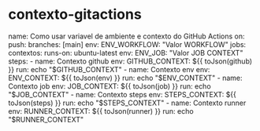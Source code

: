 # contexto-gitactions

name: Como usar variavel de ambiente e contexto do GitHub Actions
on:
    push:
        branches: [main]
env:
  ENV_WORKFLOW: "Valor WORKFLOW"
jobs:
  contextos:
    runs-on: ubuntu-latest
    env:
        ENV_JOB: "Valor JOB CONTEXT"
    steps:
      - name: Contexto github
        env:
          GITHUB_CONTEXT: ${{ toJson(github) }}
        run: echo "$GITHUB_CONTEXT"
      - name: Contexto env
        env:
          ENV_CONTEXT: ${{ toJson(env) }}
        run: echo "$ENV_CONTEXT"
      - name: Contexto job
        env:
          JOB_CONTEXT: ${{ toJson(job) }}
        run: echo "$JOB_CONTEXT"
      - name: Contexto steps
        env:
          STEPS_CONTEXT: ${{ toJson(steps) }}
        run: echo "$STEPS_CONTEXT"
      - name: Contexto runner
        env:
          RUNNER_CONTEXT: ${{ toJson(runner) }}
        run: echo "$RUNNER_CONTEXT"
